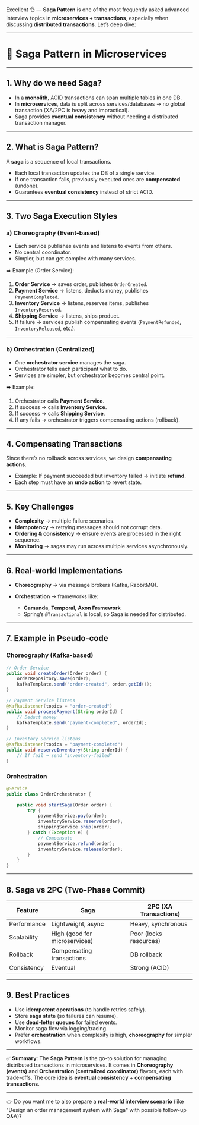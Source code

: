 Excellent 👌 — **Saga Pattern** is one of the most frequently asked advanced interview topics in **microservices + transactions**, especially when discussing **distributed transactions**. Let’s deep dive:

---

# 🔹 Saga Pattern in Microservices

---

## 1. **Why do we need Saga?**

* In a **monolith**, ACID transactions can span multiple tables in one DB.
* In **microservices**, data is split across services/databases → no global transaction (XA/2PC is heavy and impractical).
* Saga provides **eventual consistency** without needing a distributed transaction manager.

---

## 2. **What is Saga Pattern?**

A **saga** is a sequence of local transactions.

* Each local transaction updates the DB of a single service.
* If one transaction fails, previously executed ones are **compensated** (undone).
* Guarantees **eventual consistency** instead of strict ACID.

---

## 3. **Two Saga Execution Styles**

### a) **Choreography (Event-based)**

* Each service publishes events and listens to events from others.
* No central coordinator.
* Simpler, but can get complex with many services.

➡️ Example (Order Service):

1. **Order Service** → saves order, publishes `OrderCreated`.
2. **Payment Service** → listens, deducts money, publishes `PaymentCompleted`.
3. **Inventory Service** → listens, reserves items, publishes `InventoryReserved`.
4. **Shipping Service** → listens, ships product.
5. If failure → services publish compensating events (`PaymentRefunded`, `InventoryReleased`, etc.).

---

### b) **Orchestration (Centralized)**

* One **orchestrator service** manages the saga.
* Orchestrator tells each participant what to do.
* Services are simpler, but orchestrator becomes central point.

➡️ Example:

1. Orchestrator calls **Payment Service**.
2. If success → calls **Inventory Service**.
3. If success → calls **Shipping Service**.
4. If any fails → orchestrator triggers compensating actions (rollback).

---

## 4. **Compensating Transactions**

Since there’s no rollback across services, we design **compensating actions**.

* Example: If payment succeeded but inventory failed → initiate **refund**.
* Each step must have an **undo action** to revert state.

---

## 5. **Key Challenges**

* **Complexity** → multiple failure scenarios.
* **Idempotency** → retrying messages should not corrupt data.
* **Ordering & consistency** → ensure events are processed in the right sequence.
* **Monitoring** → sagas may run across multiple services asynchronously.

---

## 6. **Real-world Implementations**

* **Choreography** → via message brokers (Kafka, RabbitMQ).
* **Orchestration** → frameworks like:

  * **Camunda**, **Temporal**, **Axon Framework**
  * Spring’s `@Transactional` is local, so Saga is needed for distributed.

---

## 7. **Example in Pseudo-code**

### Choreography (Kafka-based)

```java
// Order Service
public void createOrder(Order order) {
    orderRepository.save(order);
    kafkaTemplate.send("order-created", order.getId());
}
```

```java
// Payment Service listens
@KafkaListener(topics = "order-created")
public void processPayment(String orderId) {
    // Deduct money
    kafkaTemplate.send("payment-completed", orderId);
}
```

```java
// Inventory Service listens
@KafkaListener(topics = "payment-completed")
public void reserveInventory(String orderId) {
    // If fail → send "inventory-failed"
}
```

### Orchestration

```java
@Service
public class OrderOrchestrator {

    public void startSaga(Order order) {
        try {
            paymentService.pay(order);
            inventoryService.reserve(order);
            shippingService.ship(order);
        } catch (Exception e) {
            // Compensate
            paymentService.refund(order);
            inventoryService.release(order);
        }
    }
}
```

---

## 8. **Saga vs 2PC (Two-Phase Commit)**

| Feature     | Saga                          | 2PC (XA Transactions)  |
| ----------- | ----------------------------- | ---------------------- |
| Performance | Lightweight, async            | Heavy, synchronous     |
| Scalability | High (good for microservices) | Poor (locks resources) |
| Rollback    | Compensating transactions     | DB rollback            |
| Consistency | Eventual                      | Strong (ACID)          |

---

## 9. **Best Practices**

* Use **idempotent operations** (to handle retries safely).
* Store **saga state** (so failures can resume).
* Use **dead-letter queues** for failed events.
* Monitor saga flow via logging/tracing.
* Prefer **orchestration** when complexity is high, **choreography** for simpler workflows.

---

✅ **Summary**:
The **Saga Pattern** is the go-to solution for managing distributed transactions in microservices. It comes in **Choreography (events)** and **Orchestration (centralized coordinator)** flavors, each with trade-offs. The core idea is **eventual consistency** + **compensating transactions**.

---

👉 Do you want me to also prepare a **real-world interview scenario** (like "Design an order management system with Saga" with possible follow-up Q\&A)?
